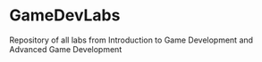# GameDevLabs
Repository of all labs from Introduction to Game Development and Advanced Game Development
